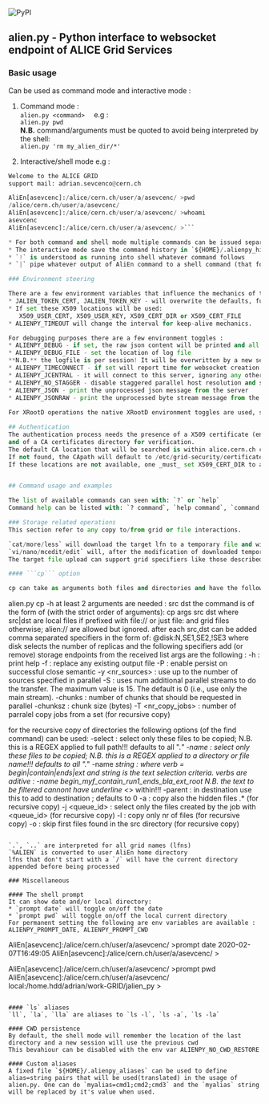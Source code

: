 ![PyPI](https://img.shields.io/pypi/v/alienpy?style=plastic)  

## alien.py - Python interface to websocket endpoint of ALICE Grid Services  

### Basic usage
Can be used as command mode and interactive mode :  
1. Command mode :  
`alien.py <command>  `
e.g :  
`alien.py pwd  `  
**N.B.** command/arguments must be quoted to avoid being interpreted by the shell:  
`alien.py 'rm my_alien_dir/*'`

2. Interactive/shell mode e.g :  
```alien.py
Welcome to the ALICE GRID
support mail: adrian.sevcenco@cern.ch

AliEn[asevcenc]:/alice/cern.ch/user/a/asevcenc/ >pwd
/alice/cern.ch/user/a/asevcenc/
AliEn[asevcenc]:/alice/cern.ch/user/a/asevcenc/ >whoami
asevcenc
AliEn[asevcenc]:/alice/cern.ch/user/a/asevcenc/ >```  

* For both command and shell mode multiple commands can be issued separated by `;`  
* The interactive mode save the command history in `${HOME}/.alienpy_history` and it can be navigated with Up/Down keys  
* `!` is understood as running into shell whatever command follows  
* `|` pipe whatever output of AliEn command to a shell command (that follows after the first(only the first) `|`)  

### Environment steering

There are a few environment variables that influence the mechanics of the script :  
* JALIEN_TOKEN_CERT, JALIEN_TOKEN_KEY - will overwrite the defaults, full path certificate,key token files  
* If set these X509 locations will be used:   
   X509_USER_CERT, X509_USER_KEY, X509_CERT_DIR or X509_CERT_FILE  
* ALIENPY_TIMEOUT will change the interval for keep-alive mechanics.

For debugging purposes there are a few environment toggles :  
* ALIENPY_DEBUG - if set, the raw json content will be printed and all debug meesages will be found in $HOME/alien_py.log   
* ALIENPY_DEBUG_FILE - set the location of log file   
**N.B.** the logfile is per session! It will be overwritten by a new session and mangled by parallel sessions (to be addressed) 
* ALIENPY_TIMECONNECT - if set will report time for websocket creation - e.g. `ALIENPY_TIMECONNECT=1 alien.py pwd`     
* ALIENPY_JCENTRAL - it will connect to this server, ignoring any other options   
* ALIENPY_NO_STAGGER - disable staggered parallel host resolution and socket creation (see [RFC8305](https://tools.ietf.org/html/rfc8305))
* ALIENPY_JSON - print the unprocessed json message from the server   
* ALIENPY_JSONRAW - print the unprocessed byte stream message from the server   
   
For XRootD operations the native XRootD environment toggles are used, see [docs](https://xrootd.slac.stanford.edu/doc/man/xrdcp.1.html#ENVIRONMENT "XRootD xrdcopy documentation")   

## Authentication
The authentication process needs the presence of a X509 certificate (enrolled into ALICE VO, see [here](https://alien.web.cern.ch/content/vo/alice/userregistration))
and of a CA certificates directory for verification.
The default CA location that will be searched is within alice.cern.ch cvmfs repository
If not found, the CApath will default to /etc/grid-security/certificates
If these locations are not available, one _must_ set X509_CERT_DIR to a valid location


## Command usage and examples  

The list of available commands can seen with: `?` or `help`   
Command help can be listed with: `? command`, `help command`, `command -h`  

### Storage related operations
This section refer to any copy to/from grid or file interactions.   

`cat/more/less` will download the target lfn to a temporary file and will act upon it while  
`vi/nano/mcedit/edit` will, after the modification of downloaded temporary, backup the existing lfn, and upload the modified file  
The target file upload can support grid specifiers like those described in `cp` command e.g. `edit my_file@disk:2,SE1`  

#### ```cp``` option  

cp can take as arguments both files and directories and have the following options:  
```
alien.py cp -h
at least 2 arguments are needed : src dst
the command is of the form of (with the strict order of arguments):
cp args src dst
where src|dst are local files if prefixed with file:// or just file: and grid files otherwise; alien:// are allowed but ignored.
after each src,dst can be added comma separated specifiers in the form of: @disk:N,SE1,SE2,!SE3
where disk selects the number of replicas and the following specifiers add (or remove) storage endpoints from the received list
args are the following :
-h : print help
-f : replace any existing output file
-P : enable persist on successful close semantic
-y <nr_sources> : use up to the number of sources specified in parallel
-S <aditional TPC streams> : uses num additional parallel streams to do the transfer. The maximum value is 15. The default is 0 (i.e., use only the main stream).
-chunks <nr chunks> : number of chunks that should be requested in parallel
-chunksz <bytes> : chunk size (bytes)
-T <nr_copy_jobs> : number of parralel copy jobs from a set (for recursive copy)

for the recursive copy of directories the following options (of the find command) can be used:
-select <pattern> : select only these files to be copied; N.B. this is a REGEX applied to full path!!! defaults to all ".*"
-name <pattern> : select only these files to be copied; N.B. this is a REGEX applied to a directory or file name!!! defaults to all ".*"
-name <verb>_string : where verb = begin|contain|ends|ext and string is the text selection criteria. verbs are aditive : -name begin_myf_contain_run1_ends_bla_ext_root
N.B. the text to be filtered cannont have underline <_> within!!!
-parent <parent depth> : in destination use this <parent depth> to add to destination ; defaults to 0
-a : copy also the hidden files .* (for recursive copy)
-j <queue_id> : select only the files created by the job with <queue_id>  (for recursive copy)
-l <count> : copy only <count> nr of files (for recursive copy)
-o <offset> : skip first <offset> files found in the src directory (for recursive copy)
```

`.`, `..` are interpreted for all grid names (lfns)  
`%ALIEN` is converted to user AliEn home directory  
lfns that don't start with a `/` will have the current directory appended before being processed

### Miscellaneous

#### The shell prompt
It can show date and/or local directory:   
* `prompt date` will toggle on/off the date  
* `prompt pwd` will toggle on/off the local current directory  
For permanent setting the following are env variables are available : ALIENPY_PROMPT_DATE, ALIENPY_PROMPT_CWD   
```
AliEn[asevcenc]:/alice/cern.ch/user/a/asevcenc/ >prompt date
2020-02-07T16:49:05 AliEn[asevcenc]:/alice/cern.ch/user/a/asevcenc/ >

AliEn[asevcenc]:/alice/cern.ch/user/a/asevcenc/ >prompt pwd
AliEn[asevcenc]:/alice/cern.ch/user/a/asevcenc/ local:/home.hdd/adrian/work-GRID/jalien_py >
```

#### `ls` aliases
`ll`, `la`, `lla` are aliases to `ls -l`, `ls -a`, `ls -la`

#### CWD persistence
By default, the shell mode will remember the location of the last directory and a new session will use the previous cwd   
This bevahiour can be disabled with the env var ALIENPY_NO_CWD_RESTORE   

#### Custom aliases   
A fixed file `${HOME}/.alienpy_aliases` can be used to define alias=string pairs that will be used(translated) in the usage of alien.py. One can do `myalias=cmd1;cmd2;cmd3` and the `myalias` string will be replaced by it's value when used.   

